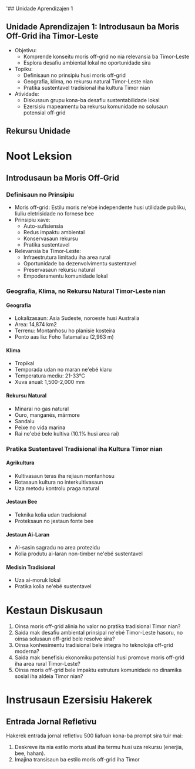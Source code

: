 '## Unidade Aprendizajen 1

## Unidade Aprendizajen 1: Introdusaun ba Moris Off-Grid iha Timor-Leste
- Objetivu:
  * Komprende konseitu moris off-grid no nia relevansia ba Timor-Leste
  * Esplora desafiu ambiental lokal no oportunidade sira
- Topiku:
  * Definisaun no prinsipiu husi moris off-grid
  * Geografia, klima, no rekursu natural Timor-Leste nian
  * Pratika sustentavel tradisional iha kultura Timor nian
- Atividade:
  * Diskusaun grupu kona-ba desafiu sustentabilidade lokal
  * Ezersisiu mapeamentu ba rekursu komunidade no solusaun potensial off-grid

## Rekursu Unidade

# Noot Leksion

## Introdusaun ba Moris Off-Grid

### Definisaun no Prinsipiu
- Moris off-grid: Estilu moris ne'ebé independente husi utilidade publiku, liuliu eletrisidade no fornese bee
- Prinsipiu xave:
  * Auto-sufisiensia
  * Redus impaktu ambiental
  * Konservasaun rekursu
  * Pratika sustentavel
- Relevansia ba Timor-Leste:
  * Infraestrutura limitadu iha area rural
  * Oportunidade ba dezenvolvimentu sustentavel
  * Preservasaun rekursu natural
  * Empoderamentu komunidade lokal

### Geografia, Klima, no Rekursu Natural Timor-Leste nian

#### Geografia
- Lokalizasaun: Asia Sudeste, noroeste husi Australia
- Area: 14,874 km2
- Terrenu: Montanhosu ho planisie kosteira
- Ponto aas liu: Foho Tatamailau (2,963 m)

#### Klima
- Tropikal
- Temporada udan no maran ne'ebé klaru
- Temperatura mediu: 21-33°C
- Xuva anual: 1,500-2,000 mm

#### Rekursu Natural
- Minarai no gas natural
- Ouro, manganés, mármore
- Sandalu
- Peixe no vida marina
- Rai ne'ebé bele kultiva (10.1% husi area rai)

### Pratika Sustentavel Tradisional iha Kultura Timor nian

#### Agrikultura
- Kultivasaun teras iha rejiaun montanhosu
- Rotasaun kultura no interkultivasaun
- Uza metodu kontrolu praga natural

#### Jestaun Bee
- Teknika kolia udan tradisional
- Proteksaun no jestaun fonte bee

#### Jestaun Ai-Laran
- Ai-sasin sagradu no area protezidu
- Kolia produtu ai-laran non-timber ne'ebé sustentavel

#### Medisin Tradisional
- Uza ai-moruk lokal
- Pratika kolia ne'ebé sustentavel

# Kestaun Diskusaun

1. Oinsa moris off-grid alinia ho valor no pratika tradisional Timor nian?
2. Saida mak desafiu ambiental prinsipal ne'ebé Timor-Leste hasoru, no oinsa solusaun off-grid bele resolve sira?
3. Oinsa konhesimentu tradisional bele integra ho teknolojia off-grid moderna?
4. Saida mak benefisiu ekonomiku potensial husi promove moris off-grid iha area rural Timor-Leste?
5. Oinsa moris off-grid bele impaktu estrutura komunidade no dinamika sosial iha aldeia Timor nian?

# Instrusaun Ezersisiu Hakerek

## Entrada Jornal Refletivu

Hakerek entrada jornal refletivu 500 liafuan kona-ba prompt sira tuir mai:

1. Deskreve ita nia estilo moris atual iha termu husi uza rekursu (enerjia, bee, hahan).
2. Imajina transisaun ba estilo moris off-grid iha Timor